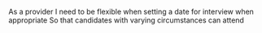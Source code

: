 As a provider
I need to be flexible when setting a date for interview when appropriate
So that candidates with varying circumstances can attend
